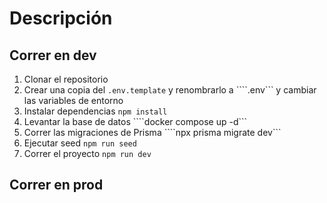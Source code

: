 # Descripción

## Correr en dev

1. Clonar el repositorio
2. Crear una copia del ```.env.template``` y renombrarlo a ````.env``` y cambiar las
variables de entorno
3. Instalar dependencias ```npm install```
4. Levantar la base de datos ````docker compose up -d```
5. Correr las migraciones de Prisma ````npx prisma migrate dev```
6. Ejecutar seed ```npm run seed```
7. Correr el proyecto ```npm run dev```

## Correr en prod